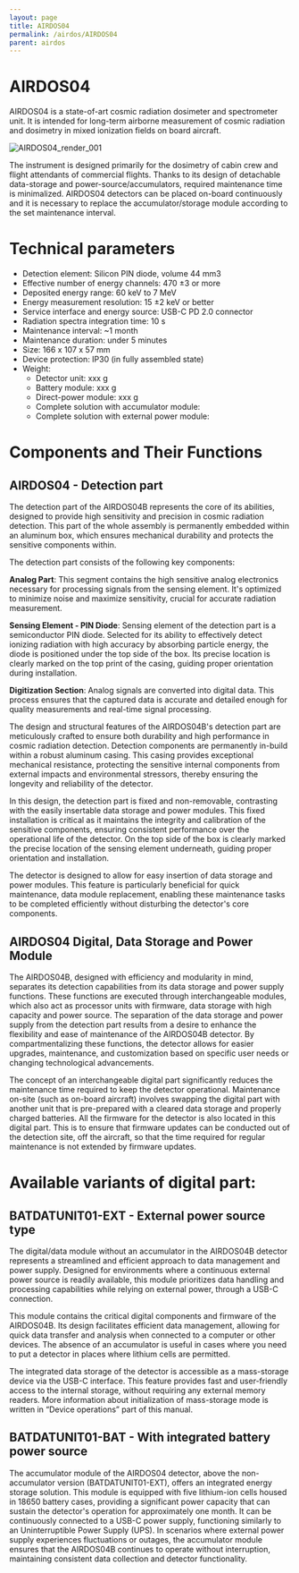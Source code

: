 ```yaml
---
layout: page
title: AIRDOS04
permalink: /airdos/AIRDOS04
parent: airdos
---
```



# AIRDOS04

AIRDOS04 is a state-of-art cosmic radiation dosimeter and spectrometer unit. It is intended for long-term airborne measurement of cosmic radiation and dosimetry in mixed ionization fields on board aircraft.

![AIRDOS04_render_001](https://github.com/roman-dvorak/xDOS_doc/assets/5196729/2687c5f5-7647-4756-b735-521b06e7acf6)


The instrument is designed primarily for the dosimetry of cabin crew and flight attendants of commercial flights. Thanks to its design of detachable data-storage and power-source/accumulators, required maintenance time is minimalized. AIRDOS04 detectors can be placed on-board continuously and it is necessary to replace the accumulator/storage module according to the set maintenance interval.

# Technical parameters
 * Detection element: Silicon PIN diode, volume 44 mm3
 * Effective number of energy channels: 470 ±3 or more
 * Deposited energy range: 60 keV to 7 MeV
 * Energy measurement resolution: 15 ±2 keV or better
 * Service interface and energy source: USB-C PD 2.0 connector
 * Radiation spectra integration time: 10 s
 * Maintenance interval: ~1 month 
 * Maintenance duration: under 5 minutes
 * Size: 166 x 107 x 57 mm
 * Device protection: IP30 (in fully assembled state)
 * Weight:
   * Detector unit:   xxx g
   * Battery module:  xxx g
   * Direct-power module:  xxx g
   * Complete solution with accumulator module:
   * Complete solution with external power module:

# Components and Their Functions

## AIRDOS04 - Detection part
The detection part of the AIRDOS04B represents the core of its abilities, designed to provide high sensitivity and precision in cosmic radiation detection. This part of the whole assembly is permanently embedded within an aluminum box, which ensures mechanical durability and protects the sensitive components within.

The detection part consists of the following key components:

**Analog Part**: This segment contains the high sensitive analog electronics necessary for processing signals from the sensing element. It's optimized to minimize noise and maximize sensitivity, crucial for accurate radiation measurement.

**Sensing Element - PIN Diode**: Sensing element of the detection part is a semiconductor PIN diode. Selected for its ability to effectively detect ionizing radiation with high accuracy by absorbing particle energy, the diode is positioned under the top side of the box. Its precise location is clearly marked on the top print of the casing, guiding proper orientation during installation.

**Digitization Section**: Analog signals are converted into digital data. This process ensures that the captured data is accurate and detailed enough for quality measurements and real-time signal processing.

The design and structural features of the AIRDOS04B's detection part are meticulously crafted to ensure both durability and high performance in cosmic radiation detection. Detection components are permanently in-build within a robust aluminum casing. This casing provides exceptional mechanical resistance, protecting the sensitive internal components from external impacts and environmental stressors, thereby ensuring the longevity and reliability of the detector.

In this design, the detection part is fixed and non-removable, contrasting with the easily insertable data storage and power modules. This fixed installation is critical as it maintains the integrity and calibration of the sensitive components, ensuring consistent performance over the operational life of the detector. On the top side of the box is clearly marked the precise location of the sensing element underneath, guiding proper orientation and installation.

The detector is designed to allow for easy insertion of data storage and power modules. This feature is particularly beneficial for quick maintenance, data module replacement, enabling these maintenance tasks to be completed efficiently without disturbing the detector's core components.

## AIRDOS04 Digital, Data Storage and Power Module
The AIRDOS04B, designed with efficiency and modularity in mind, separates its detection capabilities from its data storage and power supply functions. These functions are executed through interchangeable modules, which also act as processor units with firmware, data storage with high capacity and power source. 
The separation of the data storage and power supply from the detection part results from a desire to enhance the flexibility and ease of maintenance of the AIRDOS04B detector. By compartmentalizing these functions, the detector allows for easier upgrades, maintenance, and customization based on specific user needs or changing technological advancements. 

The concept of an interchangeable digital part significantly reduces the maintenance time required to keep the detector operational. Maintenance on-site (such as on-board aircraft) involves swapping the digital part with another unit that is pre-prepared with a cleared data storage and properly charged batteries.
All the firmware for the detector is also located in this digital part. This is to ensure that firmware updates can be conducted out of the detection site, off the aircraft, so that the time required for regular maintenance is not extended by firmware updates.

# Available variants of digital part:

## BATDATUNIT01-EXT - External power source type 

The digital/data module without an accumulator in the AIRDOS04B detector represents a streamlined and efficient approach to data management and power supply. Designed for environments where a continuous external power source is readily available, this module prioritizes data handling and processing capabilities while relying on external power, through a USB-C connection.

This module contains the critical digital components and firmware of the AIRDOS04B. Its design facilitates efficient data management, allowing for quick data transfer and analysis when connected to a computer or other devices. The absence of an accumulator is useful in cases where you need to put a detector in places where lithium cells are permitted.

The integrated data storage of the detector is accessible as a mass-storage device via the USB-C interface. This feature provides fast and user-friendly access to the internal storage, without requiring any external memory readers. More information about initialization of mass-storage mode is written in “Device operations” part of this manual. 

## BATDATUNIT01-BAT - With integrated battery power source

The accumulator module of the AIRDOS04 detector, above the non-accumulator version (BATDATUNIT01-EXT), offers an integrated energy storage solution. This module is equipped with five lithium-ion cells housed in 18650 battery cases, providing a significant power capacity that can sustain the detector's operation for approximately one month. 
It can be continuously connected to a USB-C power supply, functioning similarly to an Uninterruptible Power Supply (UPS). In scenarios where external power supply experiences fluctuations or outages, the accumulator module ensures that the AIRDOS04B continues to operate without interruption, maintaining consistent data collection and detector functionality.



